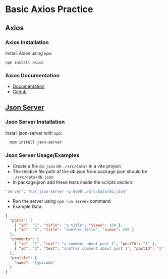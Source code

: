 # Basic Axios Practice

## Axios

### Axios Installation

Install Axios using `npm`:

```bash
npm install axios
```

### Axios Documentation

- [Documentation](https://axios-http.com/docs/intro)
- [Github](https://github.com/axios/axios)

## [Json Server](https://github.com/typicode/json-server)

### Json Server Installation

Install json-server with `npm`:

```bash
  npm install json-server
```

### Json Server Usage/Examples

- Create a file `db.json` on `./src/data/` in a vite project
- The relative file path of the db.json from package.json should be `./src/data/db.json`
- In package.json add these texts inside the scripts section:

```javascript
"server": "npx json-server -p 8000 ./src/data/db.json"
```

- Run the server using `npm run server` command
- Example Data:

```json
{
  "posts": [
    { "id": "1", "title": "a title", "views": 100 },
    { "id": "2", "title": "another title", "views": 200 }
  ],
  "comments": [
    { "id": "1", "text": "a comment about post 1", "postId": "1" },
    { "id": "2", "text": "another comment about post 1", "postId": "1" }
  ],
  "profile": {
    "name": "typicode"
  }
}
```
